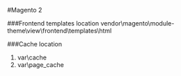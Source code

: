#Magento 2

###Frontend templates location
vendor\magento\module-theme\view\frontend\templates\html



###Cache location
1. var\cache
2. var\page_cache